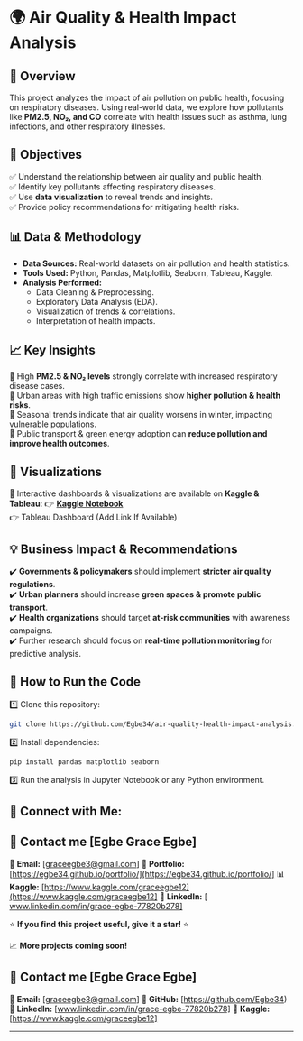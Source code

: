  # 🌍 Air Quality & Health Impact Analysis

## 📌 Overview
This project analyzes the impact of air pollution on public health, focusing on respiratory diseases. Using real-world data, we explore how pollutants like **PM2.5, NO₂, and CO** correlate with health issues such as asthma, lung infections, and other respiratory illnesses. 

## 🎯 Objectives
✅ Understand the relationship between air quality and public health.  
✅ Identify key pollutants affecting respiratory diseases.  
✅ Use **data visualization** to reveal trends and insights.  
✅ Provide policy recommendations for mitigating health risks.  

## 📊 Data & Methodology
- **Data Sources:** Real-world datasets on air pollution and health statistics.  
- **Tools Used:** Python, Pandas, Matplotlib, Seaborn, Tableau, Kaggle.  
- **Analysis Performed:**
  - Data Cleaning & Preprocessing.
  - Exploratory Data Analysis (EDA).
  - Visualization of trends & correlations.
  - Interpretation of health impacts.

## 📈 Key Insights
🔹 High **PM2.5 & NO₂ levels** strongly correlate with increased respiratory disease cases.  
🔹 Urban areas with high traffic emissions show **higher pollution & health risks**.  
🔹 Seasonal trends indicate that air quality worsens in winter, impacting vulnerable populations.  
🔹 Public transport & green energy adoption can **reduce pollution and improve health outcomes**.  

## 🔎 Visualizations
📌 Interactive dashboards & visualizations are available on **Kaggle & Tableau**:
👉 **[Kaggle Notebook](https://www.kaggle.com/code/graceegbe12/air-quality-health-impact-analysis)**  
👉 Tableau Dashboard (Add Link If Available)  

## 💡 Business Impact & Recommendations
✔️ **Governments & policymakers** should implement **stricter air quality regulations**.  
✔️ **Urban planners** should increase **green spaces & promote public transport**.  
✔️ **Health organizations** should target **at-risk communities** with awareness campaigns.  
✔️ Further research should focus on **real-time pollution monitoring** for predictive analysis.  

## 🚀 How to Run the Code
1️⃣ Clone this repository:
```bash
git clone https://github.com/Egbe34/air-quality-health-impact-analysis.git
```
2️⃣ Install dependencies:
```bash
pip install pandas matplotlib seaborn
```
3️⃣ Run the analysis in Jupyter Notebook or any Python environment.

## 📢 Connect with Me:
## 🔹 Contact me [Egbe Grace Egbe]
📧 **Email:** [graceegbe3@gmail.com]
🔗 **Portfolio:** [https://egbe34.github.io/portfolio/](https://egbe34.github.io/portfolio/] 
📊 **Kaggle:** [https://www.kaggle.com/graceegbe12](https://www.kaggle.com/graceegbe12]
💼 **LinkedIn:** [ www.linkedin.com/in/grace-egbe-77820b278]

⭐ **If you find this project useful, give it a star!** ⭐
 

📈 **More projects coming soon!**  

## 🔹 Contact me [Egbe Grace Egbe]
📧 **Email:** [graceegbe3@gmail.com]
📌 **GitHub:** [https://github.com/Egbe34)  
📌 **LinkedIn:** [www.linkedin.com/in/grace-egbe-77820b278]
📌 **Kaggle:** [https://www.kaggle.com/graceegbe12]

---
